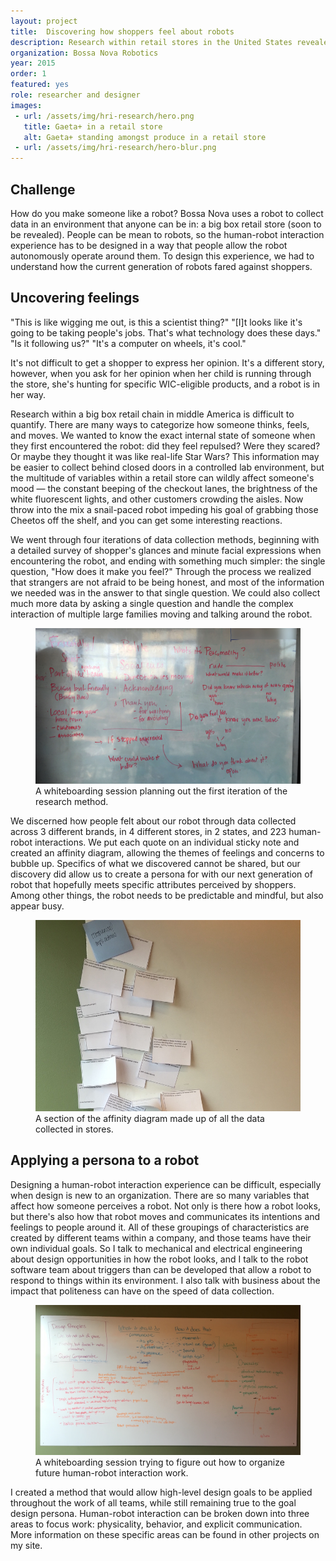 ```yaml
---
layout: project
title:  Discovering how shoppers feel about robots
description: Research within retail stores in the United States revealed a baseline for how people feel about robots being within that environment. As it turns out, people can simultaneously be excited and fear being replaced. This research informed attributes and a persona to use in the design of the next generation of robot.
organization: Bossa Nova Robotics
year: 2015
order: 1
featured: yes
role: researcher and designer
images: 
 - url: /assets/img/hri-research/hero.png
   title: Gaeta+ in a retail store
   alt: Gaeta+ standing amongst produce in a retail store
 - url: /assets/img/hri-research/hero-blur.png
---
```


<h2 class="first">Challenge</h2>

How do you make someone like a robot? Bossa Nova uses a robot to collect data in an environment that anyone can be in: a big box retail store (soon to be revealed). People can be mean to robots, so the human-robot interaction experience has to be designed in a way that people allow the robot autonomously operate around them. To design this experience, we had to understand how the current generation of robots fared against shoppers.

## Uncovering feelings

"This is like wigging me out, is this a scientist thing?" 
"[I]t looks like it's going to be taking people's jobs. That's what technology does these days." 
"Is it following us?" 
"It's a computer on wheels, it's cool." 

It's not difficult to get a shopper to express her opinion. It's a different story, however, when you ask for her opinion when her child is running through the store, she's hunting for specific WIC-eligible products, and a robot is in her way.

Research within a big box retail chain in middle America is difficult to quantify. There are many ways to categorize how someone thinks, feels, and moves. We wanted to know the exact internal state of someone when they first encountered the robot: did they feel repulsed? Were they scared? Or maybe they thought it was like real-life Star Wars? This information may be easier to collect behind closed doors in a controlled lab environment, but the multitude of variables within a retail store can wildly affect someone's mood — the constant beeping of the checkout lanes, the brightness of the white fluorescent lights, and other customers crowding the aisles. Now throw into the mix a snail-paced robot impeding his goal of grabbing those Cheetos off the shelf, and you can get some interesting reactions.

We went through four iterations of data collection methods, beginning with a detailed survey of shopper's glances and minute facial expressions when encountering the robot, and ending with something much simpler: the single question, "How does it make you feel?" Through the process we realized that strangers are not afraid to be being honest, and most of the information we needed was in the answer to that single question. We could also collect much more data by asking a single question and handle the complex interaction of multiple large families moving and talking around the robot.

<figure><img src="/assets/img/hri-research/image-1.JPG"><figcaption>A whiteboarding session planning out the first iteration of the research method.</figcaption></figure>

We discerned how people felt about our robot through data collected across 3 different brands, in 4 different stores, in 2 states, and 223 human-robot interactions. We put each quote on an individual sticky note and created an affinity diagram, allowing the themes of feelings and concerns to bubble up. Specifics of what we discovered cannot be shared, but our discovery did allow us to create a persona for with our next generation of robot that hopefully meets specific attributes perceived by shoppers. Among other things, the robot needs to be predictable and mindful, but also appear busy.

<figure><img src="/assets/img/hri-research/image-2.JPG"><figcaption>A section of the affinity diagram made up of all the data collected in stores.</figcaption></figure>


## Applying a persona to a robot

Designing a human-robot interaction experience can be difficult, especially when design is new to an organization. There are so many variables that affect how someone perceives a robot. Not only is there how a robot looks, but there's also how that robot moves and communicates its intentions and feelings to people around it. All of these groupings of characteristics are created by different teams within a company, and those teams have their own individual goals. So I talk to mechanical and electrical engineering about design opportunities in how the robot looks, and I talk to the robot software team about triggers than can be developed that allow a robot to respond to things within its environment. I also talk with business about the impact that politeness can have on the speed of data collection.

<figure><img src="/assets/img/hri-research/image-3.JPG"><figcaption>A whiteboarding session trying to figure out how to organize future human-robot interaction work.</figcaption></figure>

I created a method that would allow high-level design goals to be applied throughout the work of all teams, while still remaining true to the goal design persona. Human-robot interaction can be broken down into three areas to focus work: physicality, behavior, and explicit communication. More information on these specific areas can be found in other projects on my site.
